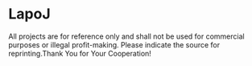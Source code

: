 # LapoJ
All projects are for reference only and shall not be used for commercial purposes or illegal profit-making. Please indicate the source for reprinting.Thank You for Your Cooperation!